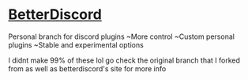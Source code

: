 # [BetterDiscord](https://github.com/rauenzi/BetterDiscordApp) 


Personal branch for discord plugins
~More control
~Custom personal plugins
~Stable and experimental options

I didnt make 99% of these lol go check the original branch that I forked from as well as betterdiscord's site for more info 
